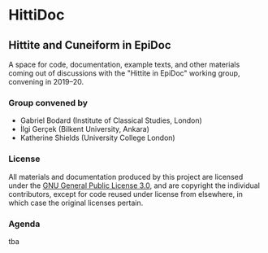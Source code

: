 # HittiDoc
## Hittite and Cuneiform in EpiDoc

A space for code, documentation, example texts, and other materials coming out of discussions with the "Hittite in EpiDoc" working group, convening in 2019–20.

### Group convened by

* Gabriel Bodard (Institute of Classical Studies, London)
* İlgi Gerçek (Bilkent University, Ankara)
* Katherine Shields (University College London)

### License

All materials and documentation produced by this project are licensed under the [GNU General Public License 3.0](https://github.com/EpiDoc/HittiDoc/blob/master/LICENSE), and are copyright the individual contributors, except for code reused under license from elsewhere, in which case the original licenses pertain.

### Agenda

tba